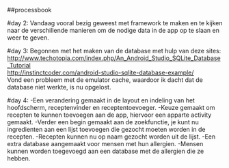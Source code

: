 ##processbook

#day 2:
Vandaag vooral bezig geweest met framework te maken en te kijken naar de verschillende manieren om de nodige data in de app op
te slaan en weer te geven.

#day 3:
Begonnen met het maken van de database met hulp van deze sites:
http://www.techotopia.com/index.php/An_Android_Studio_SQLite_Database_Tutorial <br>
http://instinctcoder.com/android-studio-sqlite-database-example/ <br>
Vond een probleem met de emulator cache, waardoor ik dacht dat de database niet werkte, is nu opgelost.

#day 4:
-Een verandering gemaakt in de layout en indeling van het hoofdscherm, receptenvinder en receptentoevoeger. 
-Keuze gemaakt om recepten te kunnen toevoegen aan de app, hiervoor een apparte activity gemaakt. 
-Verder een begin gemaakt aan de zoekfunctie, je kunt nu ingredienten aan een lijst toevoegen die gezocht moeten worden in de recepten.
-Recepten kunnen nu op naam gezocht worden uit de lijst.
-Een extra database aangemaakt voor mensen met hun allergien.
-Mensen kunnen worden toegevoegd aan een database met de allergien die ze hebben.
